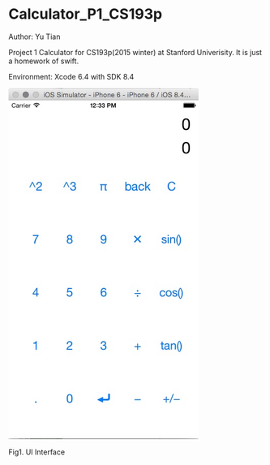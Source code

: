 # Calculator_P1_CS193p

Author: Yu Tian

Project 1 Calculator for CS193p(2015 winter) at Stanford Univerisity. 
It is just a homework of swift.

Environment: Xcode 6.4 with SDK 8.4

![Alt text](https://github.com/ytian90/Calculator_P1_CS193p/blob/master/Fig1.jpg?raw=true "Optional Record View")

Fig1. UI Interface

